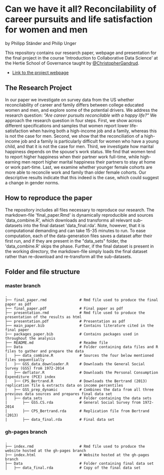 # Can we have it all? Reconcilability of career pursuits and life satisfaction for women and men

by Philipp Ständer and Philip Unger

This repository contains our research paper, webpage and presentation for the final project in the course 'Introduction to Collaborative Data Science' at the Hertie School of Governance taught by <a href="https://github.com/christophergandrud
" target="_blank">@ChristopherGandrud</a>.

- <a href="http://philipp-stdr.github.io/Final_Project_P-P/" target="_blank"> Link to the project webpage </a>

## The Research Project

In our paper we investigate on survey data from the US whether reconcilability of career and family differs between college educated women and men, and explore some of the potential drivers. We address the research question: *"Are career pursuits reconcilable with a happy life?"* We approach the research question in four steps. First, we show across different specifications and samples that women report lower life-satisfaction when having both a high-income job and a family, whereas this is not the case for men. Second, we show that the reconciliation of a high-income job and a family is particularly difficult for women who have a young child, and that it is not the case for men. Third, we investigate how marital happiness depends on the spouse's work status. We find that women tend to report higher happiness when their partner work full-time, while high-earning men report higher marital happiness their partners to stay at home or work part-time. Last, we examine whether younger female cohorts are more able to reconcile work and family than older female cohorts. Our descriptive results indicate that this indeed is the case, which could suggest a change in gender norms. 

## How to reproduce the paper

The repository includes all files necessary to reproduce our research. The markdown-file 'final_paper.Rmd' is dynamically reproducible and sources 'data_combine.R', which downloads and transforms all relevant sub-datasets into the final dataset 'data_final.rda'. Note, however, that it is computational demanding and can take 15-35 minutes to run. To ease computation, each of the data-generation files saves a dataset after their first run, and if they are present in the "data_sets" folder, the 'data_combine.R' skips the phase. Further, if the final dataset is present in the working directory, the markdown-file simply loads the final dataset rather than re-download and re-transform all the sub-datasets. 

## Folder and file structure

### master branch

    .
    ├── final_paper.rmd               # Rmd file used to produce the final paper as pdf
    ├── final_paper.pdf               # Final paper as pdf
    ├── presentation.rmd              # Rmd file used to produce the presentation of the results as html
    ├── presentation.pdf              # Presentation as pdf
    ├── main_paper.bib                # Contains literature cited in the final paper
    ├── packages_paper.bib            # Contains packages used in throughout the analysis 
    ├── README.md                     # Readme file
    ├── Data                          # Folder containing data files and R files to gather and prepare the data
    │   ├── data_combine.R            # Sources the four below mentioned files sequentially 
    │   ├── GSS_data_downloader.R     # Downloads the General Social Survey (GSS) from 1972-2014
    │   ├── deflator.R                # Downloads the Personal Consumption Expenditure (PCE) index
    │   ├── CPS_Bertrand.R            # Downloads the Bertrand (2013) replication file & extracts data on income percentiles
    │   ├── GSS_prep_dynamic          # Combines the data from all three previous data sources and prepares final data set
    │   ├── data_sets                 # Folder containing the data sets
    |       ├── GSS.CS.rda            # General Social Survey from 1972-2014
    |       ├── CPS_Bertrand.rda      # Replication file from Bertrand (2013)
    |       ├── data_final.rda        # Final data set
    
### gh-pages branch

    .
    ├── index.rmd                     # Rmd file used to produce the website hosted at the gh-pages branch
    ├── index.html                    # Website hosted at the gh-pages branch
    ├── Data                          # Folder containing final data set
    │   ├── data_final.rda            # Copy of the final data set



